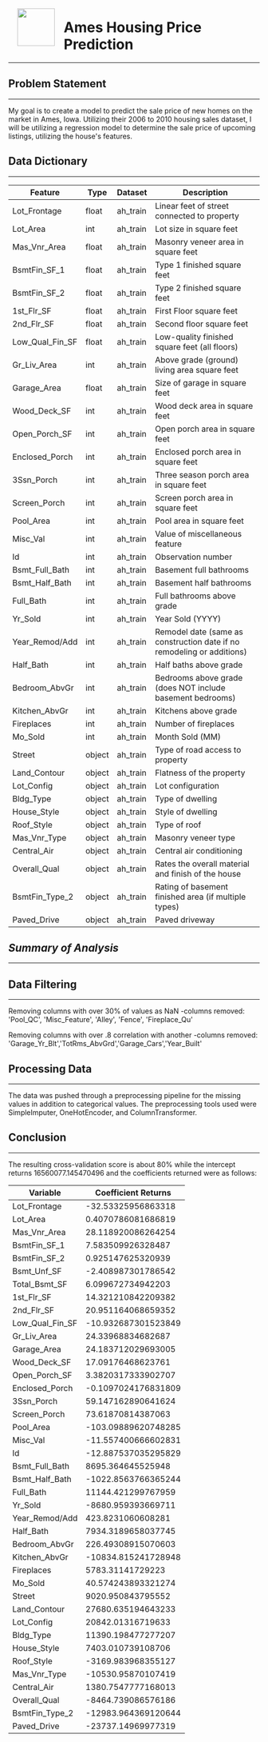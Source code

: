 <img src="https://imgur.com/3Ua9VYU.png" style="float: left; margin: 18px; height: 75px"> 

# **Ames Housing Price Prediction**
---
## Problem Statement
---
My goal is to create a model to predict the sale price of new homes on the market in Ames, Iowa. Utilizing their 2006 to 2010 housing sales dataset, I will be utilizing a regression model to determine the sale price of upcoming listings, utilizing the house's features. 

## Data Dictionary
---
|Feature|Type|Dataset|Description|
|---|---|---|---|
|Lot_Frontage|float|ah_train|Linear feet of street connected to property|
|Lot_Area|int|ah_train|Lot size in square feet| 
|Mas_Vnr_Area|float|ah_train|Masonry veneer area in square feet| 
|BsmtFin_SF_1|float|ah_train|Type 1 finished square feet| 
|BsmtFin_SF_2|float|ah_train|Type 2 finished square feet| 
|1st_Flr_SF|float|ah_train|First Floor square feet| 
|2nd_Flr_SF|float|ah_train|Second floor square feet| 
|Low_Qual_Fin_SF|float|ah_train| Low-quality finished square feet (all floors)| 
|Gr_Liv_Area|int|ah_train|Above grade (ground) living area square feet| 
|Garage_Area|float|ah_train|Size of garage in square feet| 
|Wood_Deck_SF|int|ah_train|Wood deck area in square feet| 
|Open_Porch_SF|int|ah_train|Open porch area in square feet| 
|Enclosed_Porch|int|ah_train|Enclosed porch area in square feet| 
|3Ssn_Porch|int|ah_train|Three season porch area in square feet| 
|Screen_Porch|int|ah_train|Screen porch area in square feet| 
|Pool_Area|int|ah_train|Pool area in square feet| 
|Misc_Val|int|ah_train|Value of miscellaneous feature| 
|Id|int|ah_train|Observation number| 
|Bsmt_Full_Bath|int|ah_train|Basement full bathrooms| 
|Bsmt_Half_Bath|int|ah_train|Basement half bathrooms| 
|Full_Bath|int|ah_train|Full bathrooms above grade| 
|Yr_Sold|int|ah_train|Year Sold (YYYY)| 
|Year_Remod/Add|int|ah_train|Remodel date (same as construction date if no remodeling or additions)| 
|Half_Bath|int|ah_train|Half baths above grade| 
|Bedroom_AbvGr|int|ah_train|Bedrooms above grade (does NOT include basement bedrooms)| 
|Kitchen_AbvGr|int|ah_train|Kitchens above grade| 
|Fireplaces|int|ah_train|Number of fireplaces| 
|Mo_Sold|int|ah_train|Month Sold (MM)| 
|Street|object|ah_train|Type of road access to property| 
|Land_Contour|object|ah_train|Flatness of the property| 
|Lot_Config|object|ah_train|Lot configuration| 
|Bldg_Type|object|ah_train|Type of dwelling| 
|House_Style|object|ah_train|Style of dwelling| 
|Roof_Style|object|ah_train|Type of roof| 
|Mas_Vnr_Type|object|ah_train|Masonry veneer type| 
|Central_Air|object|ah_train|Central air conditioning| 
|Overall_Qual|object|ah_train|Rates the overall material and finish of the house| 
|BsmtFin_Type_2|object|ah_train|Rating of basement finished area (if multiple types)| 
|Paved_Drive|object|ah_train|Paved driveway| 

## *Summary of Analysis*
---
## Data Filtering
---

Removing columns with over 30% of values as NaN
-columns removed: 'Pool_QC', 'Misc_Feature', 'Alley', 'Fence', 'Fireplace_Qu'

Removing columns with over .8 correlation with another
-columns removed: 'Garage_Yr_Blt','TotRms_AbvGrd','Garage_Cars','Year_Built'

## Processing Data
---

The data was pushed through a preprocessing pipeline for the missing values in addition to categorical values. The preprocessing tools used were SimpleImputer, OneHotEncoder, and ColumnTransformer.

## Conclusion
---
The resulting cross-validation score is about 80% while the intercept returns 16560077.145470496 and the coefficients returned were as follows:

|Variable|Coefficient Returns|
|---|---|
|Lot_Frontage|-32.53325956863318|
 |Lot_Area|0.4070786081686819|
 |Mas_Vnr_Area|28.118920086264254|
 |BsmtFin_SF_1|7.583509926328487|
 |BsmtFin_SF_2|0.925147625320939|
 |Bsmt_Unf_SF|-2.408987301786542|
 |Total_Bsmt_SF|6.099672734942203|
 |1st_Flr_SF|14.321210842209382|
 |2nd_Flr_SF|20.951164068659352|
 |Low_Qual_Fin_SF|-10.932687301523849|
 |Gr_Liv_Area|24.33968834682687|
 |Garage_Area|24.183712029693005|
 |Wood_Deck_SF|17.09176468623761|
 |Open_Porch_SF|3.3820317333902707|
 |Enclosed_Porch|-0.1097024176831809|
 |3Ssn_Porch|59.147162890641624|
 |Screen_Porch|73.61870814387063|
 |Pool_Area|-103.09889620748285|
 |Misc_Val|-11.557400666602831|
 |Id|-12.887537035295829|
 |Bsmt_Full_Bath|8695.364645525948|
 |Bsmt_Half_Bath|-1022.8563766365244|
 |Full_Bath|11144.421299767959|
 |Yr_Sold|-8680.959393669711|
 |Year_Remod/Add|423.8231060608281|
 |Half_Bath|7934.3189658037745|
 |Bedroom_AbvGr|226.49308915070603|
 |Kitchen_AbvGr|-10834.815241728948|
 |Fireplaces|5783.31141729223|
 |Mo_Sold|40.574243893321274|
 |Street|9020.950843795552|
 |Land_Contour|27680.635194643233|
 |Lot_Config|20842.01316719633|
 |Bldg_Type|11390.198477277207|
 |House_Style|7403.010739108706|
 |Roof_Style|-3169.983968355127|
 |Mas_Vnr_Type|-10530.95870107419|
 |Central_Air|1380.7547777168013|
 |Overall_Qual|-8464.739086576186|
 |BsmtFin_Type_2|-12983.964369120644|
 |Paved_Drive|-23737.14969977319|